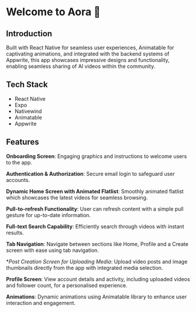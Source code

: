 # Welcome to Aora 👋

## Introduction

Built with React Native for seamless user experiences, Animatable for captivating animations, and integrated with the backend systems of Appwrite, this app showcases impressive designs and functionality, enabling seamless sharing of AI videos within the community.

## Tech Stack

- React Native
- Expo
- Nativewind
- Animatable
- Appwrite

## Features

**Onboarding Screen**: Engaging graphics and instructions to welcome users to the app.

**Authentication & Authorization**: Secure email login to safeguard user accounts.

**Dynamic Home Screen with Animated Flatlist**: Smoothly animated flatlist which showcases the latest videos for seamless browsing.

**Pull-to-refresh Functionality**: User can refresh content with a simple pull gesture for up-to-date information.

**Full-text Search Capability**: Efficiently search through videos with instant results.

**Tab Navigation**: Navigate between sections like Home, Profile and a Create screen with ease using tab navigation.

\*_Post Creation Screen for Uploading Media_: Upload video posts and image thumbnails directly from the app with integrated media selection.

**Profile Screen**: View account details and activity, including uploaded videos and follower count, for a personalised experience.

**Animations**: Dynamic animations using Animatable library to enhance user interaction and engagement.
